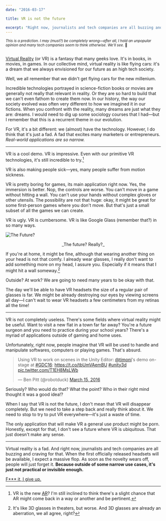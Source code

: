 ```yaml
---
date: "2016-03-17"

title: VR is not the future

excerpt: "Right now, journalists and tech companies are all buzzing and craving for VR. When the first officially released headsets will be available, I expect a massive flop. As soon as the novelty wears off, people will just forget it. Because outside of some narrow use cases, it's just not practical or invisible enough."
---
```


<small>
  <em>This is a prediction. I may (must?) be completely wrong—after all, I hold an unpopular opinion and many tech companies seem to think otherwise. We'll see.</em>‍ 🤷
  <br><br>
</small>

[Virtual Reality](https://en.wikipedia.org/wiki/Virtual_reality) (or VR) is a fantasy that many geeks love. It's in books, in movies, in games. In our collective mind, virtual reality is like flying cars: it's a dream that we always envisioned for our future as an high tech society.

Well, we all remember that we didn't get flying cars for the new millenium.

Incredible technologies portrayed in science-fiction books or movies are generally not really that relevant in reality. Or they are so hard to build that we can't even fathom to create them now. In our history, the way our society evolved was often very different to how we imagined it in our fictions. When you confront with the reality, many dreams are just what they are: dreams. I would need to dig up some sociology courses that I had—but I remember that this is a recurrent theme in our evolution.

For VR, it's a bit different: we (almost) have the technology. However, I do think that it's just a fad. A fad that excites many marketers or entrepreneurs. _Real-world applications are so narrow._

---

VR is a cool demo. VR is impressive. Even with our primitive VR technologies, it's still incredible to try.[^1]

VR is also making people sick—yes, many people suffer from motion sickness.

VR is pretty boring for games, its main application right now. Yes, the immersion is better. Nop, the controls are worse. You can't move in a game without hitting a wall. You can't use your hands without complex gloves or other utensils. The possibility are not that huge: okay, it might be great for some first-person games where you don't move. But that's just a small subset of all the games we can create.

VR is ugly. VR is cumbersome. VR is like Google Glass (remember that?) in so many ways.

![The Future?][image]

<center>_The future? Really?_</center>

If you're at home, it might be fine, although that wearing another thing on your head is not that comfy. I already wear glasses, I really don't want to add something more on my head, I assure you. Especially if it means that I might hit a wall someway.[^2]

Outside? At work? We are going to need many years to be okay with that.

The day we'll be able to have VR headsets the size of a regular pair of glasses is far. We might be already destroying our eyes by viewing screens all day—I can't wait to wear VR headsets a few centimeters from my retinas all the time!

---

VR is not completely useless. There's some fields where virtual reality might be useful. Want to visit a new flat in a town far far away? You're a future surgeon and you need to practice during your school years? There's a myriad of applications outside of gaming and home uses.

Unfortunately, right now, people imagine that VR will be used to handle and manipulate softwares, computers or playing games. That's absurd.

<blockquote class="twitter-tweet" data-lang="en"><p lang="en" dir="ltr">Using VR to work on scenes in the Unity Editor: <a href="https://twitter.com/timoni">@timoni</a>&#39;s demo on-stage at <a href="https://twitter.com/hashtag/GDC16?src=hash">#GDC16</a>: <a href="https://t.co/tbUmVAemBU">https://t.co/tbUmVAemBU</a> <a href="https://twitter.com/hashtag/unity3d?src=hash">#unity3d</a> <a href="https://t.co/T1EH8MsLWb">pic.twitter.com/T1EH8MsLWb</a></p>&mdash; Ben Pitt (@robotduck) <a href="https://twitter.com/robotduck/status/709810463886934016">March 15, 2016</a></blockquote>

Seriously? Who would do that? What the point? Who in their right mind thought it was a good idea!?

When I say that VR is not the future, I don't mean that VR will disappear completely. But we need to take a step back and really think about it. We need to stop to try to put VR everywhere—it's just a waste of time.

The only application that will make VR a general use product might be porn. Honestly, except for that, I don't see a future where VR is ubiquitous. That just doesn't make any sense.

---

Virtual reality is a fad. And right now, journalists and tech companies are all buzzing and craving for that. When the first officially released headsets will be available, I expect a massive flop. As soon as the novelty wears off, people will just forget it. **Because outside of some narrow use cases, it's just not practical or invisible enough.**

[F*** it, I give up.](https://twitter.com/hyperisland/status/710052291315965953)


[^1]: VR is the new [AR](https://en.wikipedia.org/wiki/Augmented_reality)? I'm still inclined to think there's a slight chance that AR might come back in a way or another and be pertinent.
[^2]: It's like 3D glasses in theaters, but worse. And 3D glasses are already an aberration, we all agree, right?


[image]: /images/posts/2016-03-17-virtual-reality.png
